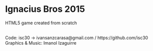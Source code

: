 # Ignacius Bros 2015

HTML5 game created from scratch

<br />
Code: isc30 -> ivansanzcarasa@gmail.com / https://github.com/isc30
Graphics & Music: Imanol Izaguirre